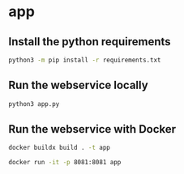 # app

## Install the python requirements
```bash
python3 -m pip install -r requirements.txt
```

## Run the webservice locally
```bash
python3 app.py
```

## Run the webservice with Docker
```bash
docker buildx build . -t app
```
```bash
docker run -it -p 8081:8081 app
```

